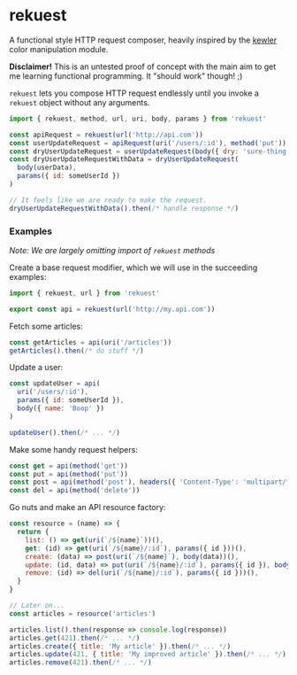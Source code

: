 # rekuest

A functional style HTTP request composer, heavily inspired by the [kewler](https://github.com/adriantoine/kewler) color manipulation module.

**Disclaimer!** This is an untested proof of concept with the main aim to get me learning functional programming. It "should work" though! ;)

`rekuest` lets you compose HTTP request endlessly until you invoke a `rekuest` object without any arguments.

```js
import { rekuest, method, url, uri, body, params } from 'rekuest'

const apiRequest = rekuest(url('http://api.com'))
const userUpdateRequest = apiRequest(uri('/users/:id'), method('put'))
const dryUserUpdateRequest = userUpdateRequest(body({ dry: 'sure-thing' }))
const dryUserUpdateRequestWithData = dryUserUpdateRequest(
  body(userData),
  params({ id: someUserId })
)

// It feels like we are ready to make the request.
dryUserUpdateRequestWithData().then(/* handle response */)
```

### Examples

*Note: We are largely omitting import of `rekuest` methods*

Create a base request modifier, which we will use in the succeeding examples:

```js
import { rekuest, url } from 'rekuest'

export const api = rekuest(url('http://my.api.com'))
```

Fetch some articles:

```js
const getArticles = api(uri('/articles'))
getArticles().then(/* do stuff */)
```

Update a user:

```js
const updateUser = api(
  uri('/users/:id'),
  params({ id: someUserId }),
  body({ name: 'Boop' })
)

updateUser().then(/* ... */)
```

Make some handy request helpers:

```js
const get = api(method('get'))
const put = api(method('put'))
const post = api(method('post'), headers({ 'Content-Type': 'multipart/form-data' }))
const del = api(method('delete'))
```

Go nuts and make an API resource factory:

```js
const resource = (name) => {
  return {
    list: () => get(uri(`/${name}`))(),
    get: (id) => get(uri(`/${name}/:id`), params({ id }))(),
    create: (data) => post(uri(`/${name}`), body(data))(),
    update: (id, data) => put(uri(`/${name}/:id`), params({ id }), body(data))(),
    remove: (id) => del(uri(`/${name}/:id`), params({ id }))(),
  }
}

// Later on...
const articles = resource('articles')

articles.list().then(response => console.log(response))
articles.get(421).then(/* ... */)
articles.create({ title: 'My article' }).then(/* ... */)
articles.update(421, { title: 'My improved article' }).then(/* ... */)
articles.remove(421).then(/* ... */)
```


